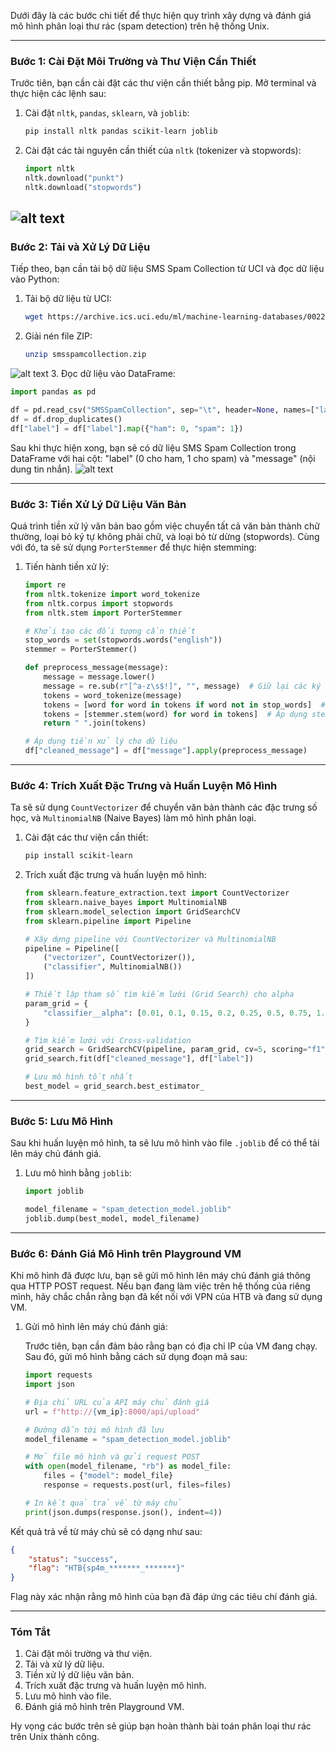 Dưới đây là các bước chi tiết để thực hiện quy trình xây dựng và đánh giá mô hình phân loại thư rác (spam detection) trên hệ thống Unix.

---

### **Bước 1: Cài Đặt Môi Trường và Thư Viện Cần Thiết**

Trước tiên, bạn cần cài đặt các thư viện cần thiết bằng pip. Mở terminal và thực hiện các lệnh sau:

1. Cài đặt `nltk`, `pandas`, `sklearn`, và `joblib`:

   ```bash
   pip install nltk pandas scikit-learn joblib
   ```

2. Cài đặt các tài nguyên cần thiết của `nltk` (tokenizer và stopwords):

   ```python
   import nltk
   nltk.download("punkt")
   nltk.download("stopwords")
   ```
![alt text](image.png)
---

### **Bước 2: Tải và Xử Lý Dữ Liệu**

Tiếp theo, bạn cần tải bộ dữ liệu SMS Spam Collection từ UCI và đọc dữ liệu vào Python:

1. Tải bộ dữ liệu từ UCI:

   ```bash
   wget https://archive.ics.uci.edu/ml/machine-learning-databases/00228/smsspamcollection.zip
   ```

2. Giải nén file ZIP:

   ```bash
   unzip smsspamcollection.zip
   ```
![alt text](image-1.png)
3. Đọc dữ liệu vào DataFrame:

   ```python
   import pandas as pd

   df = pd.read_csv("SMSSpamCollection", sep="\t", header=None, names=["label", "message"])
   df = df.drop_duplicates()
   df["label"] = df["label"].map({"ham": 0, "spam": 1})
   ```
Sau khi thực hiện xong, bạn sẽ có dữ liệu SMS Spam Collection trong DataFrame với hai cột: "label" (0 cho ham, 1 cho spam) và "message" (nội dung tin nhắn).
![alt text](image-2.png)

---

### **Bước 3: Tiền Xử Lý Dữ Liệu Văn Bản**

Quá trình tiền xử lý văn bản bao gồm việc chuyển tất cả văn bản thành chữ thường, loại bỏ ký tự không phải chữ, và loại bỏ từ dừng (stopwords). Cùng với đó, ta sẽ sử dụng `PorterStemmer` để thực hiện stemming:

1. Tiến hành tiền xử lý:

   ```python
   import re
   from nltk.tokenize import word_tokenize
   from nltk.corpus import stopwords
   from nltk.stem import PorterStemmer

   # Khởi tạo các đối tượng cần thiết
   stop_words = set(stopwords.words("english"))
   stemmer = PorterStemmer()

   def preprocess_message(message):
       message = message.lower()
       message = re.sub(r"[^a-z\s$!]", "", message)  # Giữ lại các ký tự đặc biệt như $, !
       tokens = word_tokenize(message)
       tokens = [word for word in tokens if word not in stop_words]  # Loại bỏ stopwords
       tokens = [stemmer.stem(word) for word in tokens]  # Áp dụng stemming
       return " ".join(tokens)

   # Áp dụng tiền xử lý cho dữ liệu
   df["cleaned_message"] = df["message"].apply(preprocess_message)
   ```

---

### **Bước 4: Trích Xuất Đặc Trưng và Huấn Luyện Mô Hình**

Ta sẽ sử dụng `CountVectorizer` để chuyển văn bản thành các đặc trưng số học, và `MultinomialNB` (Naive Bayes) làm mô hình phân loại.

1. Cài đặt các thư viện cần thiết:

   ```bash
   pip install scikit-learn
   ```

2. Trích xuất đặc trưng và huấn luyện mô hình:

   ```python
   from sklearn.feature_extraction.text import CountVectorizer
   from sklearn.naive_bayes import MultinomialNB
   from sklearn.model_selection import GridSearchCV
   from sklearn.pipeline import Pipeline

   # Xây dựng pipeline với CountVectorizer và MultinomialNB
   pipeline = Pipeline([
       ("vectorizer", CountVectorizer()),
       ("classifier", MultinomialNB())
   ])

   # Thiết lập tham số tìm kiếm lưới (Grid Search) cho alpha
   param_grid = {
       "classifier__alpha": [0.01, 0.1, 0.15, 0.2, 0.25, 0.5, 0.75, 1.0]
   }

   # Tìm kiếm lưới với Cross-validation
   grid_search = GridSearchCV(pipeline, param_grid, cv=5, scoring="f1", n_jobs=-1)
   grid_search.fit(df["cleaned_message"], df["label"])

   # Lưu mô hình tốt nhất
   best_model = grid_search.best_estimator_
   ```

---

### **Bước 5: Lưu Mô Hình**

Sau khi huấn luyện mô hình, ta sẽ lưu mô hình vào file `.joblib` để có thể tải lên máy chủ đánh giá.

1. Lưu mô hình bằng `joblib`:

   ```python
   import joblib

   model_filename = "spam_detection_model.joblib"
   joblib.dump(best_model, model_filename)
   ```

---

### **Bước 6: Đánh Giá Mô Hình trên Playground VM**

Khi mô hình đã được lưu, bạn sẽ gửi mô hình lên máy chủ đánh giá thông qua HTTP POST request. Nếu bạn đang làm việc trên hệ thống của riêng mình, hãy chắc chắn rằng bạn đã kết nối với VPN của HTB và đang sử dụng VM.

1. Gửi mô hình lên máy chủ đánh giá:

   Trước tiên, bạn cần đảm bảo rằng bạn có địa chỉ IP của VM đang chạy. Sau đó, gửi mô hình bằng cách sử dụng đoạn mã sau:

   ```python
   import requests
   import json

   # Địa chỉ URL của API máy chủ đánh giá
   url = f"http://{vm_ip}:8000/api/upload"

   # Đường dẫn tới mô hình đã lưu
   model_filename = "spam_detection_model.joblib"

   # Mở file mô hình và gửi request POST
   with open(model_filename, "rb") as model_file:
       files = {"model": model_file}
       response = requests.post(url, files=files)

   # In kết quả trả về từ máy chủ
   print(json.dumps(response.json(), indent=4))
   ```

Kết quả trả về từ máy chủ sẽ có dạng như sau:

```json
{
    "status": "success",
    "flag": "HTB{sp4m_*******_*******}"
}
```

Flag này xác nhận rằng mô hình của bạn đã đáp ứng các tiêu chí đánh giá.

---

### **Tóm Tắt**

1. Cài đặt môi trường và thư viện.
2. Tải và xử lý dữ liệu.
3. Tiền xử lý dữ liệu văn bản.
4. Trích xuất đặc trưng và huấn luyện mô hình.
5. Lưu mô hình vào file.
6. Đánh giá mô hình trên Playground VM.

Hy vọng các bước trên sẽ giúp bạn hoàn thành bài toán phân loại thư rác trên Unix thành công.
